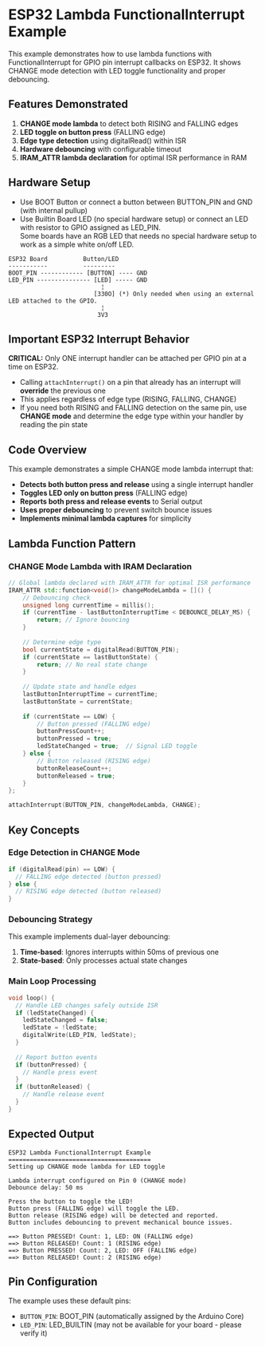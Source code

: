 # ESP32 Lambda FunctionalInterrupt Example

This example demonstrates how to use lambda functions with FunctionalInterrupt for GPIO pin interrupt callbacks on ESP32. It shows CHANGE mode detection with LED toggle functionality and proper debouncing.

## Features Demonstrated

1. **CHANGE mode lambda** to detect both RISING and FALLING edges
2. **LED toggle on button press** (FALLING edge)
3. **Edge type detection** using digitalRead() within ISR
4. **Hardware debouncing** with configurable timeout
5. **IRAM_ATTR lambda declaration** for optimal ISR performance in RAM

## Hardware Setup

- Use BOOT Button or connect a button between BUTTON_PIN and GND (with internal pullup)
- Use Builtin Board LED (no special hardware setup) or connect an LED with resistor to GPIO assigned as LED_PIN.\
  Some boards have an RGB LED that needs no special hardware setup to work as a simple white on/off LED.

```
ESP32 Board          Button/LED
-----------          ---------
BOOT_PIN ------------ [BUTTON] ---- GND
LED_PIN --------------- [LED] ----- GND
                          ¦
                        [330O] (*) Only needed when using an external LED attached to the GPIO.
                          ¦
                         3V3
```

## Important ESP32 Interrupt Behavior

**CRITICAL:** Only ONE interrupt handler can be attached per GPIO pin at a time on ESP32.

- Calling `attachInterrupt()` on a pin that already has an interrupt will **override** the previous one
- This applies regardless of edge type (RISING, FALLING, CHANGE)
- If you need both RISING and FALLING detection on the same pin, use **CHANGE mode** and determine the edge type within your handler by reading the pin state

## Code Overview

This example demonstrates a simple CHANGE mode lambda interrupt that:

- **Detects both button press and release** using a single interrupt handler
- **Toggles LED only on button press** (FALLING edge)
- **Reports both press and release events** to Serial output
- **Uses proper debouncing** to prevent switch bounce issues
- **Implements minimal lambda captures** for simplicity

## Lambda Function Pattern

### CHANGE Mode Lambda with IRAM Declaration
```cpp
// Global lambda declared with IRAM_ATTR for optimal ISR performance
IRAM_ATTR std::function<void()> changeModeLambda = []() {
    // Debouncing check
    unsigned long currentTime = millis();
    if (currentTime - lastButtonInterruptTime < DEBOUNCE_DELAY_MS) {
        return; // Ignore bouncing
    }
    
    // Determine edge type
    bool currentState = digitalRead(BUTTON_PIN);
    if (currentState == lastButtonState) {
        return; // No real state change
    }
    
    // Update state and handle edges
    lastButtonInterruptTime = currentTime;
    lastButtonState = currentState;
    
    if (currentState == LOW) {
        // Button pressed (FALLING edge)
        buttonPressCount++;
        buttonPressed = true;
        ledStateChanged = true;  // Signal LED toggle
    } else {
        // Button released (RISING edge)  
        buttonReleaseCount++;
        buttonReleased = true;
    }
};

attachInterrupt(BUTTON_PIN, changeModeLambda, CHANGE);
```

## Key Concepts

### Edge Detection in CHANGE Mode
```cpp
if (digitalRead(pin) == LOW) {
  // FALLING edge detected (button pressed)
} else {
  // RISING edge detected (button released)
}
```

### Debouncing Strategy
This example implements dual-layer debouncing:
1. **Time-based**: Ignores interrupts within 50ms of previous one
2. **State-based**: Only processes actual state changes

### Main Loop Processing
```cpp
void loop() {
  // Handle LED changes safely outside ISR
  if (ledStateChanged) {
    ledStateChanged = false;
    ledState = !ledState;
    digitalWrite(LED_PIN, ledState);
  }
  
  // Report button events
  if (buttonPressed) {
    // Handle press event
  }
  if (buttonReleased) {
    // Handle release event  
  }
}
```

## Expected Output

```
ESP32 Lambda FunctionalInterrupt Example
========================================
Setting up CHANGE mode lambda for LED toggle

Lambda interrupt configured on Pin 0 (CHANGE mode)
Debounce delay: 50 ms

Press the button to toggle the LED!
Button press (FALLING edge) will toggle the LED.
Button release (RISING edge) will be detected and reported.
Button includes debouncing to prevent mechanical bounce issues.

==> Button PRESSED! Count: 1, LED: ON (FALLING edge)
==> Button RELEASED! Count: 1 (RISING edge)
==> Button PRESSED! Count: 2, LED: OFF (FALLING edge)
==> Button RELEASED! Count: 2 (RISING edge)
```

## Pin Configuration

The example uses these default pins:

- `BUTTON_PIN`: BOOT_PIN (automatically assigned by the Arduino Core)
- `LED_PIN`: LED_BUILTIN (may not be available for your board - please verify it)
